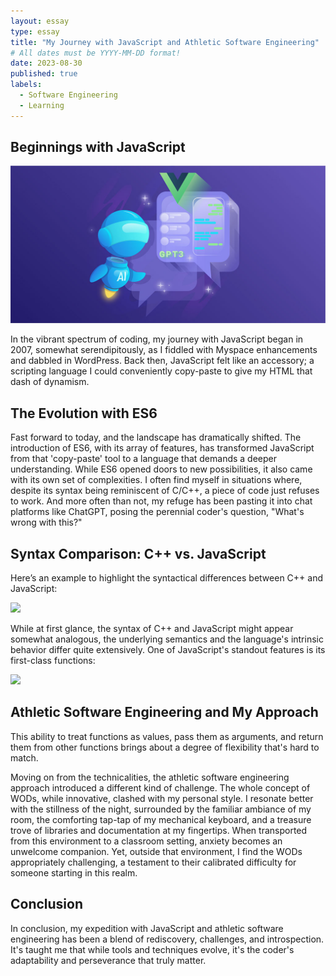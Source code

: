 ```yaml
---
layout: essay
type: essay
title: "My Journey with JavaScript and Athletic Software Engineering"
# All dates must be YYYY-MM-DD format!
date: 2023-08-30
published: true
labels:
  - Software Engineering
  - Learning
---
```


## Beginnings with JavaScript

<img width="600px" class="rounded float-start pe-4" src="../img/java_journey/journey.jpg">


In the vibrant spectrum of coding, my journey with JavaScript began in 2007, somewhat serendipitously, as I fiddled with Myspace enhancements and dabbled in WordPress. Back then, JavaScript felt like an accessory; a scripting language I could conveniently copy-paste to give my HTML that dash of dynamism.

## The Evolution with ES6

Fast forward to today, and the landscape has dramatically shifted. The introduction of ES6, with its array of features, has transformed JavaScript from that 'copy-paste' tool to a language that demands a deeper understanding. While ES6 opened doors to new possibilities, it also came with its own set of complexities. I often find myself in situations where, despite its syntax being reminiscent of C/C++, a piece of code just refuses to work. And more often than not, my refuge has been pasting it into chat platforms like ChatGPT, posing the perennial coder's question, "What's wrong with this?"

## Syntax Comparison: C++ vs. JavaScript

Here’s an example to highlight the syntactical differences between C++ and JavaScript:

<img width="600px" class="rounded float-start pe-4" src="../img/java_journey/cpp-vs-java.jpg">

While at first glance, the syntax of C++ and JavaScript might appear somewhat analogous, the underlying semantics and the language's intrinsic behavior differ quite extensively. One of JavaScript's standout features is its first-class functions:

<img width="600px" class="rounded float-start pe-4" src="../img/java_journey/first-class.jpg">

## Athletic Software Engineering and My Approach
This ability to treat functions as values, pass them as arguments, and return them from other functions brings about a degree of flexibility that's hard to match.

Moving on from the technicalities, the athletic software engineering approach introduced a different kind of challenge. The whole concept of WODs, while innovative, clashed with my personal style. I resonate better with the stillness of the night, surrounded by the familiar ambiance of my room, the comforting tap-tap of my mechanical keyboard, and a treasure trove of libraries and documentation at my fingertips. When transported from this environment to a classroom setting, anxiety becomes an unwelcome companion. Yet, outside that environment, I find the WODs appropriately challenging, a testament to their calibrated difficulty for someone starting in this realm.

## Conclusion
In conclusion, my expedition with JavaScript and athletic software engineering has been a blend of rediscovery, challenges, and introspection. It's taught me that while tools and techniques evolve, it's the coder's adaptability and perseverance that truly matter.